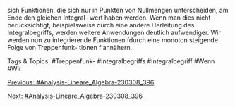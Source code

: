 sich Funktionen, die sich nur in Punkten von Nullmengen unterscheiden, am Ende den gleichen Integral-
wert haben werden. Wenn man dies nicht berücksichtigt, beispielsweise durch eine andere Herleitung
des Integralbegriffs, werden weitere Anwendungen deutlich aufwendiger.
Wir werden nun zu integrierende Funktionen fdurch eine monoton steigende Folge von Treppenfunk-
tionen fiannähern.

   Tags & Topics:
   #Treppenfunk-
   #Integralbegriffs
   #Integralbegriff
   #Wenn
   #Wir

[Previous: #Analysis-Lineare_Algebra-230308_396](Analysis-Lineare_Algebra-230308_396.md)

[Next: #Analysis-Lineare_Algebra-230308_396](Analysis-Lineare_Algebra-230308_396.md)